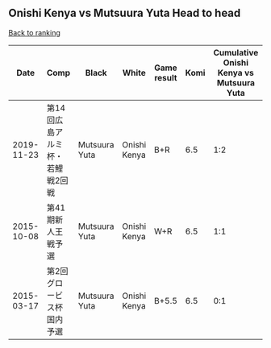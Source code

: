 ## Onishi Kenya vs Mutsuura Yuta Head to head

[Back to ranking](../../index.md)




| **Date** | **Comp** | **Black** | **White** | **Game result** | **Komi** | **Cumulative Onishi Kenya vs Mutsuura Yuta** | **Onishi Kenya streak** | **Mutsuura Yuta streak** | 
| --- | --- | --- | --- | --- | --- | --- | --- | --- |
| 2019-11-23 | 第14回広島アルミ杯・若鯉戦2回戦 | Mutsuura Yuta | Onishi Kenya | B+R | 6.5 | 1:2 | 0 | 1 | 
| 2015-10-08 | 第41期新人王戦予選 | Mutsuura Yuta | Onishi Kenya | W+R | 6.5 | 1:1 | 1 | 0 | 
| 2015-03-17 | 第2回グロービス杯国内予選 | Mutsuura Yuta | Onishi Kenya | B+5.5 | 6.5 | 0:1 | 0 | 1 |




